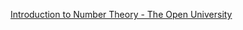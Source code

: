 [Introduction to Number Theory - The Open University](https://www.open.edu/openlearn/science-maths-technology/introduction-number-theory/content-section-0?active-tab=description-tab)
